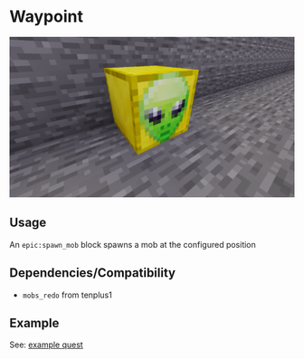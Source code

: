 
# Waypoint

<img src="./pics/spawn_mob.png"/>

## Usage

An `epic:spawn_mob` block spawns a mob at the configured position

## Dependencies/Compatibility

* `mobs_redo` from tenplus1

## Example

See: [example quest](../example.md)
